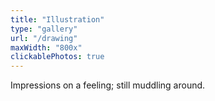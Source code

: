 ```yaml
---
title: "Illustration"
type: "gallery"
url: "/drawing"
maxWidth: "800x"
clickablePhotos: true
---
```


Impressions on a feeling; still muddling around.
